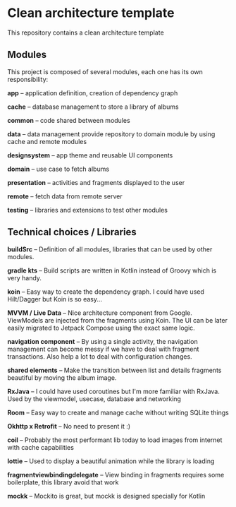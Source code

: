 
# Clean architecture template
This repository contains a clean architecture template

## Modules

This project is composed of several modules, each one has its own responsibility:

**app** –  application definition, creation of dependency graph

**cache** – database management to store a library of albums

**common** – code shared between modules

**data** – data management provide repository to domain module by using cache and remote modules

**designsystem** – app theme and reusable UI components

**domain** – use case to fetch albums

**presentation** – activities and fragments displayed to the user

**remote** – fetch data from remote server

**testing** – libraries and extensions to test other modules


## Technical choices / Libraries

**buildSrc** – Definition of all modules, libraries that can be used by other modules.

**gradle kts** – Build scripts are written in Kotlin instead of Groovy which is very handy.

**koin** – Easy way to create the dependency graph. I could have used Hilt/Dagger but Koin is so easy...

**MVVM / Live Data** – Nice architecture component from Google. ViewModels are injected from the fragments using Koin. The UI can be later easily migrated to Jetpack Compose using the exact same logic.

**navigation component** – By using a single activity, the navigation management can become messy if we have to deal with fragment transactions. Also help a lot to deal with configuration changes.

**shared elements** – Make the transition between list and details fragments beautiful by moving the album image.

**RxJava** – I could have used coroutines but I'm more familiar with RxJava. Used by the viewmodel, usecase, database and networking

**Room** – Easy way to create and manage cache without writing SQLite things

**Okhttp x Retrofit** – No need to present it :)

**coil** – Probably the most performant lib today to load images from internet with cache capabilities

**lottie** – Used to display a beautiful animation while the library is loading

**fragmentviewbindingdelegate** – View binding in fragments requires some boilerplate, this library avoid that work

**mockk** – Mockito is great, but mockk is designed specially for Kotlin
 
